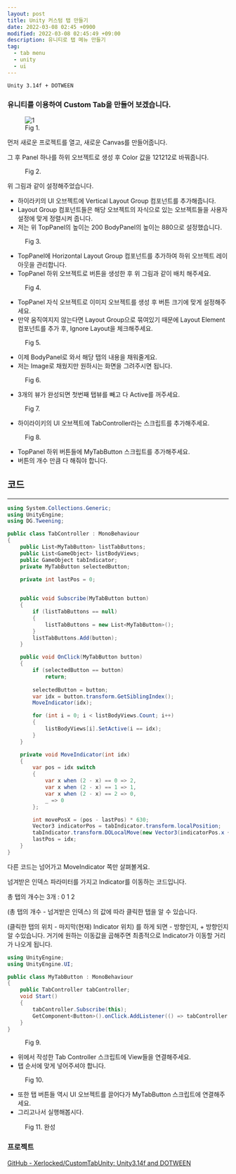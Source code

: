 ```yaml
---
layout: post
title: Unity 커스텀 탭 만들기
date: 2022-03-08 02:45 +0900
modified: 2022-03-08 02:45:49 +09:00
description: 유니티로 탭 메뉴 만들기
tag:
  - tab menu
  - unity
  - ui
---
```

```
Unity 3.14f + DOTWEEN
```

### 유니티를 이용하여 Custom Tab을 만들어 보겠습니다.

<figure>
<img src="/assets/img/UnityCustomTab/K-001.png" alt="1">
<figcaption>Fig 1.</figcaption>
</figure>

먼저 새로운 프로젝트를 열고, 새로운 Canvas를 만들어줍니다.

그 후 Panel 하나를 하위 오브젝트로 생성 후 Color 값을 121212로 바꿔줍니다.

<figure>
<img src="/assets/img/UnityCustomTab/K-002.png" alt="">
<figcaption>Fig 2.</figcaption>
</figure>

위 그림과 같이 설정해주었습니다.

- 하이라키의 UI 오브젝트에 Vertical Layout Group 컴포넌트를 추가해줍니다.
- Layout Group 컴포넌트들은 해당 오브젝트의 자식으로 있는 오브젝트들을 사용자 설정에 맞게 정렬시켜 줍니다.
- 저는 위 TopPanel의 높이는 200 BodyPanel의 높이는 880으로 설정했습니다.

<figure>
<img src="/assets/img/UnityCustomTab/K-003.png" alt="">
<figcaption>Fig 3.</figcaption>
</figure>

- TopPanel에 Horizontal Layout Group 컴포넌트를 추가하여 하위 오브젝트 레이아웃을 관리합니다.
- TopPanel 하위 오브젝트로 버튼을 생성한 후 위 그림과 같이 배치 해주세요.

<figure>
<img src="/assets/img/UnityCustomTab/K-004.png" alt="">
<figcaption>Fig 4.</figcaption>
</figure>

- TopPanel 자식 오브젝트로 이미지 오브젝트를 생성 후 버튼 크기에 맞게 설정해주세요.
- 만약 움직여지지 않는다면 Layout Group으로 묶여있기 때문에 Layout Element 컴포넌트를 추가 후, Ignore Layout을 체크해주세요.

<figure>
<img src="/assets/img/UnityCustomTab/K-005.png" alt="">
<figcaption>Fig 5.</figcaption>
</figure>

- 이제 BodyPanel로 와서 해당 탭의 내용을 채워줄게요.
- 저는 Image로 채웠지만 원하시는 화면을 그려주시면 됩니다.

<figure>
<img src="/assets/img/UnityCustomTab/K-006.png" alt="">
<figcaption>Fig 6.</figcaption>
</figure>

- 3개의 뷰가 완성되면 첫번째 탭뷰를 빼고 다 Active를 꺼주세요.

<figure>
<img src="/assets/img/UnityCustomTab/K-007.png" alt="">
<figcaption>Fig 7.</figcaption>
</figure>

- 하이라이키의 UI 오브젝트에 TabController라는 스크립트를 추가해주세요.

<figure>
<img src="/assets/img/UnityCustomTab/K-008.png" alt="">
<figcaption>Fig 8.</figcaption>
</figure>

- TopPanel 하위 버튼들에 MyTabButton 스크립트를 추가해주세요.
- 버튼의 개수 만큼 다 해줘야 합니다.

## 코드
<hr>

```c#
using System.Collections.Generic;
using UnityEngine;
using DG.Tweening;

public class TabController : MonoBehaviour
{
    public List<MyTabButton> listTabButtons;
    public List<GameObject> listBodyViews;
    public GameObject tabIndicator;
    private MyTabButton selectedButton;

    private int lastPos = 0;
    

    public void Subscribe(MyTabButton button)
    {
        if (listTabButtons == null)
        {
            listTabButtons = new List<MyTabButton>();
        }
        listTabButtons.Add(button);
    }

    public void OnClick(MyTabButton button)
    {
        if (selectedButton == button)
            return;
            
        selectedButton = button;
        var idx = button.transform.GetSiblingIndex();
        MoveIndicator(idx);

        for (int i = 0; i < listBodyViews.Count; i++)
        {
            listBodyViews[i].SetActive(i == idx);
        }
    }

    private void MoveIndicator(int idx)
    {
        var pos = idx switch
        {
            var x when (2 - x) == 0 => 2,
            var x when (2 - x) == 1 => 1,
            var x when (2 - x) == 2 => 0,
            _ => 0
        };

        int movePosX = (pos - lastPos) * 630;
        Vector3 indicatorPos = tabIndicator.transform.localPosition;
        tabIndicator.transform.DOLocalMove(new Vector3(indicatorPos.x + movePosX, indicatorPos.y), 0.1f);
        lastPos = idx;
    }
}
```

다른 코드는 넘어가고 MoveIndicator 쪽만 살펴볼게요.

넘겨받은 인덱스 파라미터를 가지고 Indicator를 이동하는 코드입니다.

총 탭의 개수는 3개 : 0 1 2

(총 탭의 개수 - 넘겨받은 인덱스) 의 값에 따라 클릭한 탭을 알 수 있습니다.

(클릭한 탭의 위치 - 마지막(현재) Indicator 위치) 를 하게 되면 - 방향인지, + 방향인지 알 수있습니다. 거기에 원하는 이동값을 곱해주면 최종적으로 Indicator가 이동할 거리가 나오게 됩니다.

```c#
using UnityEngine;
using UnityEngine.UI;

public class MyTabButton : MonoBehaviour
{
    public TabController tabController;
    void Start()
    {
        tabController.Subscribe(this);
        GetComponent<Button>().onClick.AddListener(() => tabController.OnClick(this));
    }
}
```

<figure>
<img src="/assets/img/UnityCustomTab/K-009.png" alt="">
<figcaption>Fig 9.</figcaption>
</figure>

- 위에서 작성한 Tab Controller 스크립트에 View들을 연결해주세요.
- 탭 순서에 맞게 넣어주셔야 합니다.

<figure>
<img src="/assets/img/UnityCustomTab/K-010.png" alt="">
<figcaption>Fig 10.</figcaption>
</figure>

- 또한 탭 버튼들 역시 UI 오브젝트를 끌어다가 MyTabButton 스크립트에 연결해주세요.
- 그리고나서 실행해봅시다.

<figure>
<img src="/assets/img/UnityCustomTab/K-011.gif" alt="">
<figcaption>Fig 11. 완성</figcaption>
</figure>

### 프로젝트
[GitHub - Xerlocked/CustomTabUnity: Unity3.14f and DOTWEEN](https://github.com/Xerlocked/CustomTabUnity)
